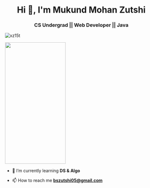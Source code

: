 <h1 align="center">Hi 👋, I'm Mukund Mohan Zutshi</h1>
<h3 align="center">CS Undergrad || Web Developer || Java</h3>

<p align="left"> <img src="https://komarev.com/ghpvc/?username=xz15t&label=Visitors&color=0eb410&style=flat-square" alt="xz15t" /> </p>

<img src="https://giphy.com/clips/motivation-goku-warm-up-CJRKhi0sixPav1P6MN" data-canonical-src="[https://gyazo.com/eb5c5741b6a9a16c692170a41a49c858.png](https://giphy.com/clips/motivation-goku-warm-up-CJRKhi0sixPav1P6MN)https://giphy.com/clips/motivation-goku-warm-up-CJRKhi0sixPav1P6MN" width="200" height="400" />

- 🌱 I’m currently learning **DS & Algo**

- 📫 How to reach me **bszutshi05@gmail.com**
